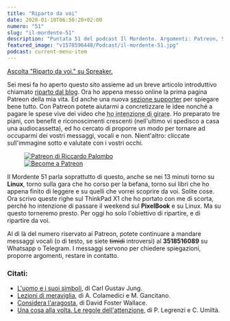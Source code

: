```yaml
---
title: "Riparto da voi"
date: 2020-01-10T06:50:20+02:00
numero: "51"
slug: "il-mordente-51"
description: "Puntata 51 del podcast Il Mordente. Argomenti: Patreon, Scuola di recensioni, running, libri, Linux. Autore: Riccardo Palombo"
featured_image: "v1578596448/Podcast/il-mordente-51.jpg"
podcast: current-menu-item
---
```


<a class="spreaker-player" href="https://www.spreaker.com/episode/21514210" data-resource="episode_id=21514210" data-width="100%" data-height="200px" data-theme="light" data-playlist="false" data-playlist-continuous="false" data-autoplay="false" data-live-autoplay="false" data-chapters-image="true" data-episode-image-position="right" data-hide-logo="false" data-hide-likes="false" data-hide-comments="false" data-hide-sharing="false" data-hide-download="true">Ascolta "Riparto da voi." su Spreaker.</a>

Sei mesi fa ho aperto questo sito assieme ad un breve articolo introduttivo chiamato [riparto dal blog](/articoli/nuovo-sito-riccardo-palombo/ "Leggi il primo post di questo blog"). Ora ho appena messo online la prima pagina Patreon della mia vita. Ed anche una nuova [sezione supporter](/supporter/ "Ecco come diventare supporter") per spiegare bene tutto. Con Patreon potete aiutarmi a concretizzare le idee nonché a pagare le spese vive dei video che <abbr title="Scuola di recensioni">ho intenzione di girare</abbr>. Ho preparato tre piani, con benefit e riconoscimenti crescenti (nell'ultimo vi spedisco a casa una audiocassetta), ed ho cercato di proporre un modo per tornare ad occuparmi dei vostri messaggi, vocali e non. Nient'altro: cliccate sull'immagine sotto e valutate con i vostri occhi.

<a
                        href="https://www.patreon.com/riccardopalombo"
                        target="_blank" rel="nofollow noopener" title="Vai alla mia pagina Patreon">
<figure><img src="/img/articoli/patreon-riccardo-palombo.jpg" alt="Patreon di Riccardo Palombo" class="lazyload"></br>
<img
                            src="/img/patreon-riccardopalombo.png" alt="Become a Patreon" class="lazyload">
                            </figure>
                            </a>  

Il Mordente 51 parla soprattutto di questo, anche se nei 13 minuti torno su **Linux**, torno sulla gara che ho corso per la befana, torno sui libri che ho appena finito di leggere e su quelli che vorrei scoprire da voi. Solite cose. Ora scrivo queste righe sul ThinkPad X1 che ho portato con me di scorta, perché ho intenzione di passare il weekend sul **PixelBook** e su Linux. Ma su questo torneremo presto. Per oggi ho solo l'obiettivo di ripartire, e di ripartire da voi.

Al di là del numero riservato ai Patreon, potete continuare a mandare messaggi vocali (o di testo, se siete ~~timidi~~ introversi) al <strong>3518516089</strong> su Whatsapp o Telegram. I messaggi servono per chiedere spiegazioni, proporre argomenti, restare in contatto.

### Citati:
<ul>
<li><a href="https://amzn.to/35Ck6WM" target="_blank" rel="nofollow noopener" title="Vedi il libro L'uomo e i suoi singoli">L'uomo e i suoi simboli</a>, di Carl Gustav Jung.</li>
<li><a href="https://amzn.to/2Djq3MG" target="_blank" rel="nofollow noopener" title="Vedi il libro Lezioni di meraviglia">Lezioni di meraviglia</a>, di A. Colamedici e M. Gancitano.</li>
<li><a href="https://amzn.to/2Fy51es" target="_blank" rel="nofollow noopener" title="Vedi il libro Considera l'aragosta">Considera l'aragosta</a>, di David Foster Wallace.</li>
<li><a href="https://amzn.to/2Dpd0tk" target="_blank" rel="nofollow noopener" title="Vedi il libro Una cosa alla volta. Le regole dell'attenzione">Una cosa alla volta. Le regole dell'attenzione</a>, di P. Legrenzi e C. Umiltà.</li>
</ul>